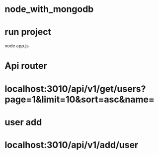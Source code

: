 # node_with_mongodb

# run project
node app.js

# Api router
# localhost:3010/api/v1/get/users?page=1&limit=10&sort=asc&name=

# user add 
# localhost:3010/api/v1/add/user